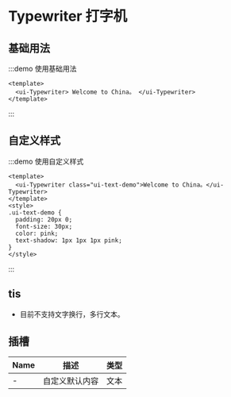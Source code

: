 # Typewriter 打字机

## 基础用法

:::demo 使用基础用法

```vue
<template>
  <ui-Typewriter> Welcome to China。 </ui-Typewriter>
</template>
```

:::

## 自定义样式

:::demo 使用自定义样式

```vue
<template>
  <ui-Typewriter class="ui-text-demo">Welcome to China。</ui-Typewriter>
</template>
<style>
.ui-text-demo {
  padding: 20px 0;
  font-size: 30px;
  color: pink;
  text-shadow: 1px 1px 1px pink;
}
</style>
```

:::

## tis

- 目前不支持文字换行，多行文本。

## 插槽

| Name | 描述           | 类型 |
| ---- | -------------- | ---- |
| -    | 自定义默认内容 | 文本 |
